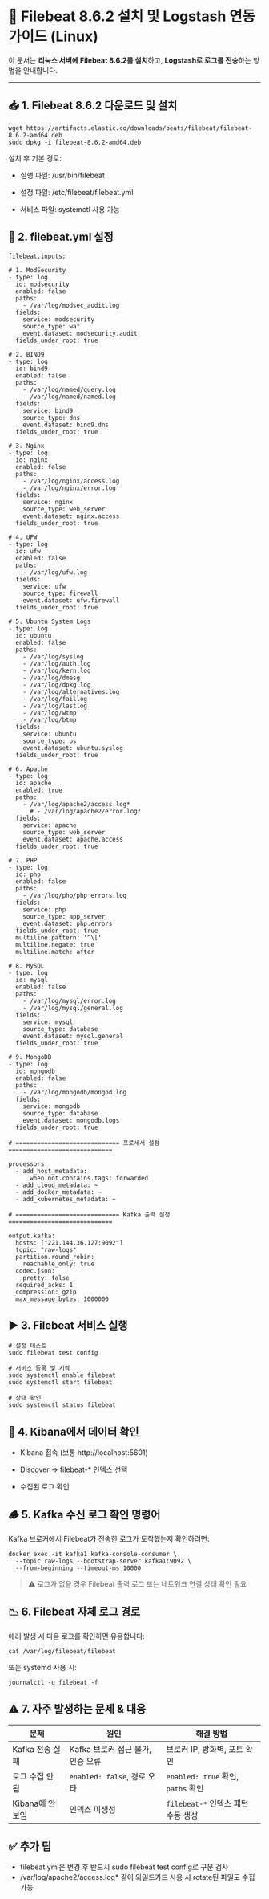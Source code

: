 # 🐧 Filebeat 8.6.2 설치 및 Logstash 연동 가이드 (Linux)

이 문서는 **리눅스 서버에 Filebeat 8.6.2를 설치**하고, **Logstash로 로그를 전송**하는 방법을 안내합니다.

---

## 📥 1. Filebeat 8.6.2 다운로드 및 설치
```
wget https://artifacts.elastic.co/downloads/beats/filebeat/filebeat-8.6.2-amd64.deb
sudo dpkg -i filebeat-8.6.2-amd64.deb
```

설치 후 기본 경로:

- 실행 파일: /usr/bin/filebeat
  
- 설정 파일: /etc/filebeat/filebeat.yml
  
- 서비스 파일: systemctl 사용 가능

## 📝 2. filebeat.yml 설정
```
filebeat.inputs:

# 1. ModSecurity
- type: log
  id: modsecurity
  enabled: false
  paths:
    - /var/log/modsec_audit.log
  fields:
    service: modsecurity
    source_type: waf
    event.dataset: modsecurity.audit
  fields_under_root: true

# 2. BIND9
- type: log
  id: bind9
  enabled: false
  paths:
    - /var/log/named/query.log
    - /var/log/named/named.log
  fields:
    service: bind9
    source_type: dns
    event.dataset: bind9.dns
  fields_under_root: true

# 3. Nginx
- type: log
  id: nginx
  enabled: false
  paths:
    - /var/log/nginx/access.log
    - /var/log/nginx/error.log
  fields:
    service: nginx
    source_type: web_server
    event.dataset: nginx.access
  fields_under_root: true

# 4. UFW
- type: log
  id: ufw
  enabled: false
  paths:
    - /var/log/ufw.log
  fields:
    service: ufw
    source_type: firewall
    event.dataset: ufw.firewall
  fields_under_root: true

# 5. Ubuntu System Logs
- type: log
  id: ubuntu
  enabled: false
  paths:
    - /var/log/syslog
    - /var/log/auth.log
    - /var/log/kern.log
    - /var/log/dmesg
    - /var/log/dpkg.log
    - /var/log/alternatives.log
    - /var/log/faillog
    - /var/log/lastlog
    - /var/log/wtmp
    - /var/log/btmp
  fields:
    service: ubuntu
    source_type: os
    event.dataset: ubuntu.syslog
  fields_under_root: true

# 6. Apache
- type: log
  id: apache
  enabled: true
  paths:
    - /var/log/apache2/access.log*
      # - /var/log/apache2/error.log*
  fields:
    service: apache
    source_type: web_server
    event.dataset: apache.access
  fields_under_root: true

# 7. PHP
- type: log
  id: php
  enabled: false
  paths:
    - /var/log/php/php_errors.log
  fields:
    service: php
    source_type: app_server
    event.dataset: php.errors
  fields_under_root: true
  multiline.pattern: '^\['
  multiline.negate: true
  multiline.match: after

# 8. MySQL
- type: log
  id: mysql
  enabled: false
  paths:
    - /var/log/mysql/error.log
    - /var/log/mysql/general.log
  fields:
    service: mysql
    source_type: database
    event.dataset: mysql.general
  fields_under_root: true

# 9. MongoDB
- type: log
  id: mongodb
  enabled: false
  paths:
    - /var/log/mongodb/mongod.log
  fields:
    service: mongodb
    source_type: database
    event.dataset: mongodb.logs
  fields_under_root: true

# ============================= 프로세서 설정 =============================

processors:
  - add_host_metadata:
      when.not.contains.tags: forwarded
  - add_cloud_metadata: ~
  - add_docker_metadata: ~
  - add_kubernetes_metadata: ~

# ============================= Kafka 출력 설정 =============================

output.kafka:
  hosts: ["221.144.36.127:9092"]
  topic: "raw-logs"
  partition.round_robin:
    reachable_only: true
  codec.json:
    pretty: false
  required_acks: 1
  compression: gzip
  max_message_bytes: 1000000
```

## ▶️ 3. Filebeat 서비스 실행
```
# 설정 테스트
sudo filebeat test config

# 서비스 등록 및 시작
sudo systemctl enable filebeat
sudo systemctl start filebeat

# 상태 확인
sudo systemctl status filebeat
```
## 🧪 4. Kibana에서 데이터 확인
- Kibana 접속 (보통 http://localhost:5601)

- Discover → filebeat-* 인덱스 선택

- 수집된 로그 확인


## 🪵 5. Kafka 수신 로그 확인 명령어
Kafka 브로커에서 Filebeat가 전송한 로그가 도착했는지 확인하려면:
```
docker exec -it kafka1 kafka-console-consumer \
  --topic raw-logs --bootstrap-server kafka1:9092 \
  --from-beginning --timeout-ms 10000
```
>⚠️ 로그가 없을 경우 Filebeat 출력 로그 또는 네트워크 연결 상태 확인 필요

## 📉 6. Filebeat 자체 로그 경로
에러 발생 시 다음 로그를 확인하면 유용합니다:
```
cat /var/log/filebeat/filebeat
```
또는 systemd 사용 시:
```
journalctl -u filebeat -f
```

## ⚠️ 7. 자주 발생하는 문제 & 대응
| 문제           | 원인                      | 해결 방법                          |
| ------------ | ----------------------- | ------------------------------ |
| Kafka 전송 실패  | Kafka 브로커 접근 불가, 인증 오류  | 브로커 IP, 방화벽, 포트 확인             |
| 로그 수집 안 됨    | `enabled: false`, 경로 오타 | `enabled: true` 확인, `paths` 확인 |
| Kibana에 안 보임 | 인덱스 미생성                 | `filebeat-*` 인덱스 패턴 수동 생성      |

## ✅ 추가 팁
- filebeat.yml은 변경 후 반드시 sudo filebeat test config로 구문 검사
- /var/log/apache2/access.log* 같이 와일드카드 사용 시 rotate된 파일도 수집 가능

